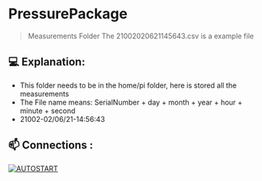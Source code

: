 # PressurePackage

> Measurements Folder
> The 21002020621145643.csv is a example file


## 💻 Explanation:

* This folder needs to be in the home/pi folder, here is stored all the measurements
* The File name means: SerialNumber + day + month + year + hour + minute + second
* 21002-02/06/21-14:56:43

## 📫 Connections :

[![AUTOSTART](https://img.shields.io/badge/Main%20-%23323330.svg?&style=for-the-badge&logo=main%20ff&logoColor=black&color=8000FF)](https://github.com/kelvinhenriqu/PressurePackage/tree/main/)